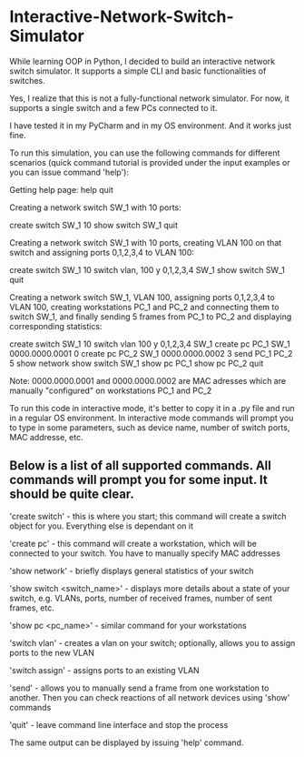 # Interactive-Network-Switch-Simulator
While learning OOP in Python, I decided to build an interactive network switch simulator. It supports a simple CLI and basic functionalities of switches. 

Yes, I realize that this is not a fully-functional network
simulator. For now, it supports a single switch and a few PCs
connected to it.

I have tested it in my PyCharm and in my OS environment. And it works just fine.

To run this simulation, you can use the following commands for different scenarios
(quick command tutorial is provided under the input examples or you can issue command 'help'):

Getting help page:
help
quit


Creating a network switch SW_1 with 10 ports:

create switch
SW_1
10
show switch SW_1
quit


Creating a network switch SW_1 with 10 ports, creating VLAN 100 on that switch and assigning ports 0,1,2,3,4 to VLAN 100:

create switch
SW_1
10
switch vlan,
100
y
0,1,2,3,4
SW_1
show switch SW_1
quit


Creating a network switch SW_1, VLAN 100, assigning ports 0,1,2,3,4 to VLAN 100, creating workstations PC_1 and PC_2
and connecting them to switch SW_1, and finally sending 5 frames from PC_1 to PC_2 and displaying corresponding statistics:

create switch
SW_1
10
switch vlan
100
y
0,1,2,3,4
SW_1
create pc
PC_1
SW_1
0000.0000.0001
0
create pc
PC_2
SW_1
0000.0000.0002
3
send
PC_1
PC_2
5
show network
show switch SW_1
show pc PC_1
show pc PC_2
quit


Note: 0000.0000.0001 and 0000.0000.0002 are MAC adresses which are manually "configured" on workstations PC_1 and PC_2


To run this code in interactive mode, it's better to copy it in a .py file and run in a regular OS environment.
In interactive mode commands will prompt you to type in some parameters, such as device name, number of switch ports, MAC addresse, etc.


Below is a list of all supported commands. All commands will prompt you for some input.
It should be quite clear.
----------

'create switch' - this is where you start; this command will create a switch object for you.
Everything else is dependant on it

'create pc' - this command will create a workstation, which will be connected to your switch.
You have to manually specify MAC addresses

'show network' - briefly displays general statistics of your switch

'show switch <switch_name>' - displays more details about a state of your switch, e.g.
VLANs, ports, number of received frames, number of sent frames, etc.

'show pc <pc_name>' - similar command for your workstations

'switch vlan' - creates a vlan on your switch; optionally, allows you to assign ports to
the new VLAN

'switch assign' - assigns ports to an existing VLAN

'send' - allows you to manually send a frame from one workstation to another.
Then you can check reactions of all network devices using 'show' commands

'quit' - leave command line interface and stop the process


The same output can be displayed by issuing 'help' command.










